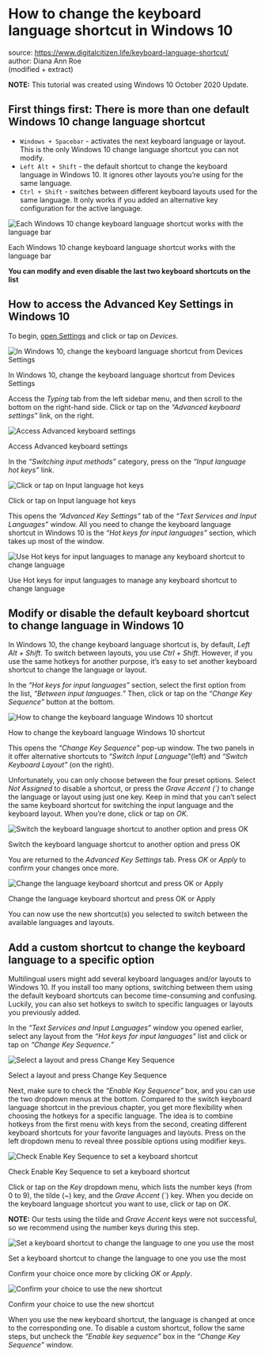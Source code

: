 # How to change the keyboard language shortcut in Windows 10
  
source: https://www.digitalcitizen.life/keyboard-language-shortcut/  
author: Diana Ann Roe  
(modified + extract)  
  

**NOTE:** This tutorial was created using Windows 10 October 2020 Update.

## First things first: There is more than one default Windows 10 change language shortcut
-   `Windows + Spacebar` - activates the next keyboard language or layout. This is the only Windows 10 change language shortcut you can not modify.
-   `Left Alt + Shift` - the default shortcut to change the keyboard language in Windows 10. It ignores other layouts you’re using for the same language.
-   `Ctrl + Shift` - switches between different keyboard layouts used for the same language. It only works if you added an alternative key configuration for the active language.

![Each Windows 10 change keyboard language shortcut works with the language bar](https://www.digitalcitizen.life/wp-content/uploads/2014/04/keyboard_shortcut.png.webp)

Each Windows 10 change keyboard language shortcut works with the language bar

**You can modify and even disable the last two keyboard shortcuts on the list**

## How to access the Advanced Key Settings in Windows 10

To begin, [open Settings](https://www.digitalcitizen.life/introducing-windows-10-ways-open-settings/) and click or tap on *Devices*.

![In Windows 10, change the keyboard language shortcut from Devices Settings](https://www.digitalcitizen.life/wp-content/uploads/2014/04/keyboard_shortcut-1.png.webp)

In Windows 10, change the keyboard language shortcut from Devices Settings

Access the *Typing* tab from the left sidebar menu, and then scroll to the bottom on the right-hand side. Click or tap on the *“Advanced keyboard settings”* link, on the right.

![Access Advanced keyboard settings](https://www.digitalcitizen.life/wp-content/uploads/2014/04/keyboard_shortcut-2.png.webp)

Access Advanced keyboard settings

In the *“Switching input methods”* category, press on the *“Input language hot keys”* link.

![Click or tap on Input language hot keys](https://www.digitalcitizen.life/wp-content/uploads/2014/04/keyboard_shortcut-3.png.webp)

Click or tap on Input language hot keys

This opens the *“Advanced Key Settings”* tab of the *“Text Services and Input Languages”* window. All you need to change the keyboard language shortcut in Windows 10 is the *“Hot keys for input languages”* section, which takes up most of the window.

![Use Hot keys for input languages to manage any keyboard shortcut to change language](https://www.digitalcitizen.life/wp-content/uploads/2014/04/keyboard_shortcut-4.png.webp)

Use Hot keys for input languages to manage any keyboard shortcut to change language

## Modify or disable the default keyboard shortcut to change language in Windows 10

In Windows 10, the change keyboard language shortcut is, by default, *Left Alt + Shift*. To switch between layouts, you use *Ctrl + Shift*. However, if you use the same hotkeys for another purpose, it’s easy to set another keyboard shortcut to change the language or layout.

In the *“Hot keys for input languages”* section, select the first option from the list, *“Between input languages*.*”* Then, click or tap on the *“Change Key Sequence”* button at the bottom.

![How to change the keyboard language Windows 10 shortcut](https://www.digitalcitizen.life/wp-content/uploads/2014/04/keyboard_shortcut-5.png.webp)

How to change the keyboard language Windows 10 shortcut

This opens the *“Change Key Sequence”* pop-up window. The two panels in it offer alternative shortcuts to *“Switch Input Language”*(left) and *“Switch Keyboard Layout”* (on the right).

Unfortunately, you can only choose between the four preset options. Select *Not Assigned* to disable a shortcut, or press the *Grave Accent (\`)* to change the language or layout using just one key. Keep in mind that you can’t select the same keyboard shortcut for switching the input language and the keyboard layout. When you’re done, click or tap on *OK*.

![Switch the keyboard language shortcut to another option and press OK](https://www.digitalcitizen.life/wp-content/uploads/2014/04/keyboard_shortcut-6.png.webp)

Switch the keyboard language shortcut to another option and press OK

You are returned to the *Advanced Key Settings* tab. Press *OK* or *Apply* to confirm your changes once more.

![Change the language keyboard shortcut and press OK or Apply](https://www.digitalcitizen.life/wp-content/uploads/2014/04/keyboard_shortcut-7.png.webp)

Change the language keyboard shortcut and press OK or Apply

You can now use the new shortcut(s) you selected to switch between the available languages and layouts.

## Add a custom shortcut to change the keyboard language to a specific option

Multilingual users might add several keyboard languages and/or layouts to Windows 10. If you install too many options, switching between them using the default keyboard shortcuts can become time-consuming and confusing. Luckily, you can also set hotkeys to switch to specific languages or layouts you previously added.

In the *“Text Services and Input Languages”* window you opened earlier, select any layout from the *“Hot keys for input languages”* list and click or tap on *“Change Key Sequence*.*”*

![Select a layout and press Change Key Sequence](https://www.digitalcitizen.life/wp-content/uploads/2014/04/keyboard_shortcut-8.png.webp)

Select a layout and press Change Key Sequence

Next, make sure to check the *“Enable Key Sequence”* box, and you can use the two dropdown menus at the bottom. Compared to the switch keyboard language shortcut in the previous chapter, you get more flexibility when choosing the hotkeys for a specific language. The idea is to combine hotkeys from the first menu with keys from the second, creating different keyboard shortcuts for your favorite languages and layouts. Press on the left dropdown menu to reveal three possible options using modifier keys.

![Check Enable Key Sequence to set a keyboard shortcut](https://www.digitalcitizen.life/wp-content/uploads/2014/04/keyboard_shortcut-9.png.webp)

Check Enable Key Sequence to set a keyboard shortcut

Click or tap on the *Key* dropdown menu, which lists the number keys (from 0 to 9), the tilde (~) key, and the *Grave Accent* (\`) key. When you decide on the keyboard language shortcut you want to use, click or tap on *OK*.

**NOTE:** Our tests using the tilde and *Grave Accent* keys were not successful, so we recommend using the number keys during this step.

![Set a keyboard shortcut to change the language to one you use the most](https://www.digitalcitizen.life/wp-content/uploads/2014/04/keyboard_shortcut-10.png.webp)

Set a keyboard shortcut to change the language to one you use the most

Confirm your choice once more by clicking *OK* or *Apply*.

![Confirm your choice to use the new shortcut](https://www.digitalcitizen.life/wp-content/uploads/2014/04/keyboard_shortcut-11.png.webp)

Confirm your choice to use the new shortcut

When you use the new keyboard shortcut, the language is changed at once to the corresponding one. To disable a custom shortcut, follow the same steps, but uncheck the *“Enable key sequence”* box in the *“Change Key Sequence”* window.